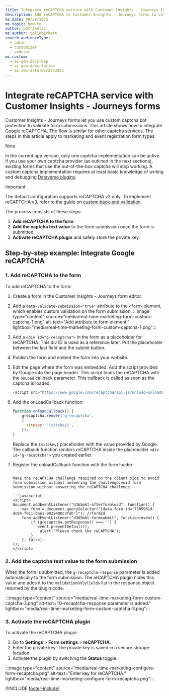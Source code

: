 ```yaml
---
title: Integrate reCAPTCHA service with Customer Insights - Journeys forms
description: Add reCAPTCHA to Customer Insights - Journeys forms to validate submissions and prevent spam. See how to enable and configure reCAPTCHA.
ms.date: 08/28/2025
ms.topic: how-to
author: petrjantac
ms.author: colinbirkett
search.audienceType:
  - admin
  - customizer
  - enduser
ms.custom:
  - ai-gen-docs-bap
  - ai-gen-description
  - ai-seo-date:05/23/2025
---
```


# Integrate reCAPTCHA service with Customer Insights - Journeys forms

Customer Insights - Journeys forms let you use custom captcha bot protection to validate form submissions. This article shows how to integrate [Google reCAPTCHA](https://www.google.com/recaptcha/about/). The flow is similar for other captcha services. The steps in this article apply to marketing and event registration form types.

> [!NOTE]
> In the current app version, only one captcha implementation can be active. If you use your own captcha provider (as outlined in the next sections), existing forms that use the out-of-the-box captcha will stop working. A custom captcha implementation requires at least basic knowledge of writing and debugging [Dataverse plugins](/power-apps/developer/data-platform/plug-ins).

> [!IMPORTANT]
> The default configuration supports reCAPTCHA v2 only. To implement reCAPTCHA v3, refer to the guide on [custom back-end validation](real-time-marketing-form-customize-submission-validation.md).

The process consists of these steps:

1. **Add reCAPTCHA to the form**.
1. **Add the captcha text value** to the form submission once the form is submitted.
1. **Activate reCAPTCHA plugin** and safely store the private key.

## Step-by-step example: Integrate Google reCAPTCHA

### 1. Add reCAPTCHA to the form

To add reCAPTCHA to the form:

1. Create a form in the Customer Insights - Journeys form editor.
1. Add a `data-validate-submission="true"` attribute to the `<form>` element, which enables custom validation on the form submission:
    :::image type="content" source="media/real-time-marketing-form-custom-captcha-1.png" alt-text="Add attribute to form element." lightbox="media/real-time-marketing-form-custom-captcha-1.png":::
1. Add a `<div id="g-recaptcha">` in the form as a placeholder for reCAPTCHA. This div ID is used as a reference later. Put the placeholder between the last field and the submit button.
1. Publish the form and embed the form into your website.
1. Edit the page where the form was embedded. Add the script provided by Google into the page header. This script loads the reCAPTCHA with the `onLoad` callback parameter. This callback is called as soon as the captcha is loaded.

    ```javascript
    <script src="https://www.google.com/recaptcha/api.js?onload=onloadCallback" async defer></script>
    ```

1. Add the onLoadCallback function:

    ```javascript
    function onloadCallback() {
        grecaptcha.render('g-recaptcha',
        { 
          sitekey: '{sitekey}',
        });
    }
    ```

    Replace the `{sitekey}` placeholder with the value provided by Google. The callback function renders reCAPTCHA inside the placeholder `<div id="g-recaptcha">` you created earlier.

1. Register the onloadCallback function with the form loader:

    ```document.addE1. Prevent form submission if the reCAPTCHA isn't answered.

    Make the reCAPTCHA challenge required on the client side to avoid form submission without answering the challenge.void form submission without answering the reCAPTCHA challenge.

    ```javascript
    <script>
    document.addEventListener("d365mkt-afterformload", function() {
        var form = document.querySelector("[data-form-id='7305961d-dc04-f011-bae1-0022480c3fab']"); //formId
        form.addEventListener("d365mkt-formsubmit", function(event) {
            if (grecaptcha.getResponse() === '') {                            
               event.preventDefault();
                alert('Please check the reCAPTCHA');
            }
        }, false);
    });
    </script>
    ```

### 2. Add the captcha text value to the form submission

When the form is submitted, the `g-recaptcha-response` parameter is added automatically to the form submission. The reCAPTCHA plugin hides this value and adds it to the `ValidationOnlyFields` list in the response object returned by the plugin code.

:::image type="content" source="media/real-time-marketing-form-custom-captcha-3.png" alt-text="G-recaptcha-response parameter is added." lightbox="media/real-time-marketing-form-custom-captcha-3.png":::

### 3. Activate the reCAPTCHA plugin

To activate the reCAPTCHA plugin:

1. Go to **Settings** > **Form settings** > **reCAPTCHA**.
1. Enter the private key. The private key is saved in a secure storage location.
1. Activate the plugin by switching the **Status** toggle.

:::image type="content" source="media/real-time-marketing-configure-form-recaptcha.png" alt-text="Enter key for reCAPTCHA." lightbox="media/real-time-marketing-configure-form-recaptcha.png":::

[!INCLUDE [footer-include](./includes/footer-banner.md)]

